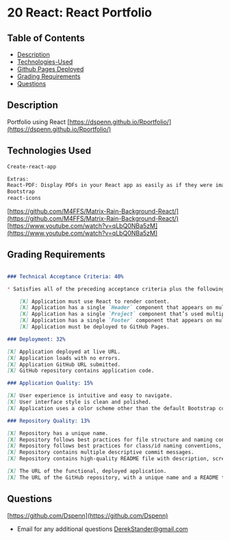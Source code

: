 # 20 React: React Portfolio

## Table of Contents
- [Description](#Description)
- [Technologies-Used](#Technologies-Used)
- [Github Pages Deployed](https://dspenn.github.io/Rportfolio/)
- [Grading Requirements](#Grading-Requirements)
- [Questions](#Questions)

## Description

Portfolio using React
[https://dspenn.github.io/Rportfolio/](https://dspenn.github.io/Rportfolio/)

## Technologies Used

```md
Create-react-app

Extras:
React-PDF: Display PDFs in your React app as easily as if they were images.
Bootstrap
react-icons
```
[https://github.com/M4FFS/Matrix-Rain-Background-React/](https://github.com/M4FFS/Matrix-Rain-Background-React/) <br />
[https://www.youtube.com/watch?v=qLbQ0NBa5zM](https://www.youtube.com/watch?v=qLbQ0NBa5zM)

## Grading Requirements
```md

### Technical Acceptance Criteria: 40%

* Satisfies all of the preceding acceptance criteria plus the following:

    [X] Application must use React to render content.
    [X] Application has a single `Header` component that appears on multiple pages, with a `Navigation` component within it that’s used to conditionally render About Me, Portfolio, Contact, and Resume sections.
    [X] Application has a single `Project` component that’s used multiple times in the Portfolio section.
    [X] Application has a single `Footer` component that appears on multiple pages.
    [X] Application must be deployed to GitHub Pages.

### Deployment: 32%

[X] Application deployed at live URL.
[X] Application loads with no errors.
[X] Application GitHub URL submitted.
[X] GitHub repository contains application code.

### Application Quality: 15%

[X] User experience is intuitive and easy to navigate.
[X] User interface style is clean and polished.
[X] Application uses a color scheme other than the default Bootstrap color palette.

### Repository Quality: 13%

[X] Repository has a unique name.
[X] Repository follows best practices for file structure and naming conventions.
[X] Repository follows best practices for class/id naming conventions, indentation, quality comments, etc.
[X] Repository contains multiple descriptive commit messages.
[X] Repository contains high-quality README file with description, screenshot, and link to deployed application.

[X] The URL of the functional, deployed application.
[X] The URL of the GitHub repository, with a unique name and a README that describes the project.
```

## Questions
[https://github.com/Dspenn](https://github.com/Dspenn)
- Email for any additional questions DerekStander@gmail.com